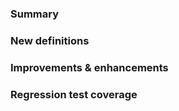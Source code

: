 ﻿<properties
	pageTitle="SPMeta2 1.1.70, Mar 2015"
    pageName="spmeta2-v1170"
    parentPageId="3761"
/>

### Summary

### New definitions

### Improvements & enhancements

### Regression test coverage
